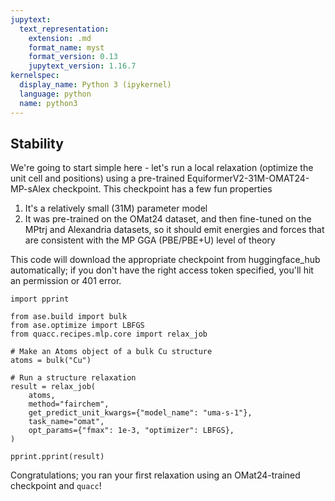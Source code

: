 ```yaml
---
jupytext:
  text_representation:
    extension: .md
    format_name: myst
    format_version: 0.13
    jupytext_version: 1.16.7
kernelspec:
  display_name: Python 3 (ipykernel)
  language: python
  name: python3
---
```


Stability
------------------

We're going to start simple here - let's run a local relaxation (optimize the unit cell and positions) using a pre-trained EquiformerV2-31M-OMAT24-MP-sAlex checkpoint. This checkpoint has a few fun properties
1. It's a relatively small (31M) parameter model
2. It was pre-trained on the OMat24 dataset, and then fine-tuned on the MPtrj and Alexandria datasets, so it should emit energies and forces that are consistent with the MP GGA (PBE/PBE+U) level of theory

This code will download the appropriate checkpoint from huggingface_hub automatically; if you don't have the right access token specified, you'll hit an permission or 401 error.

```{code-cell} ipython3
import pprint

from ase.build import bulk
from ase.optimize import LBFGS
from quacc.recipes.mlp.core import relax_job

# Make an Atoms object of a bulk Cu structure
atoms = bulk("Cu")

# Run a structure relaxation
result = relax_job(
    atoms,
    method="fairchem",
    get_predict_unit_kwargs={"model_name": "uma-s-1"},
    task_name="omat",
    opt_params={"fmax": 1e-3, "optimizer": LBFGS},
)
```

```{code-cell} ipython3
pprint.pprint(result)
```

Congratulations; you ran your first relaxation using an OMat24-trained checkpoint and `quacc`!
